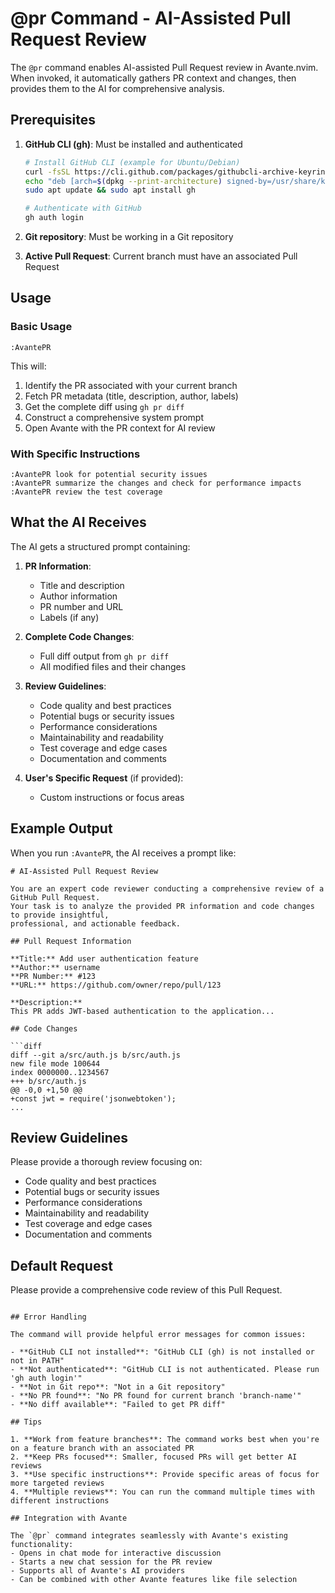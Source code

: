 # @pr Command - AI-Assisted Pull Request Review

The `@pr` command enables AI-assisted Pull Request review in Avante.nvim. When invoked, it automatically gathers PR context and changes, then provides them to the AI for comprehensive analysis.

## Prerequisites

1. **GitHub CLI (gh)**: Must be installed and authenticated
   ```bash
   # Install GitHub CLI (example for Ubuntu/Debian)
   curl -fsSL https://cli.github.com/packages/githubcli-archive-keyring.gpg | sudo dd of=/usr/share/keyrings/githubcli-archive-keyring.gpg
   echo "deb [arch=$(dpkg --print-architecture) signed-by=/usr/share/keyrings/githubcli-archive-keyring.gpg] https://cli.github.com/packages stable main" | sudo tee /etc/apt/sources.list.d/github-cli.list > /dev/null
   sudo apt update && sudo apt install gh
   
   # Authenticate with GitHub
   gh auth login
   ```

2. **Git repository**: Must be working in a Git repository
3. **Active Pull Request**: Current branch must have an associated Pull Request

## Usage

### Basic Usage
```vim
:AvantePR
```

This will:
1. Identify the PR associated with your current branch
2. Fetch PR metadata (title, description, author, labels)
3. Get the complete diff using `gh pr diff`
4. Construct a comprehensive system prompt
5. Open Avante with the PR context for AI review

### With Specific Instructions
```vim
:AvantePR look for potential security issues
:AvantePR summarize the changes and check for performance impacts
:AvantePR review the test coverage
```

## What the AI Receives

The AI gets a structured prompt containing:

1. **PR Information**:
   - Title and description
   - Author information
   - PR number and URL
   - Labels (if any)

2. **Complete Code Changes**:
   - Full diff output from `gh pr diff`
   - All modified files and their changes

3. **Review Guidelines**:
   - Code quality and best practices
   - Potential bugs or security issues
   - Performance considerations
   - Maintainability and readability
   - Test coverage and edge cases
   - Documentation and comments

4. **User's Specific Request** (if provided):
   - Custom instructions or focus areas

## Example Output

When you run `:AvantePR`, the AI receives a prompt like:

```
# AI-Assisted Pull Request Review

You are an expert code reviewer conducting a comprehensive review of a GitHub Pull Request.
Your task is to analyze the provided PR information and code changes to provide insightful,
professional, and actionable feedback.

## Pull Request Information

**Title:** Add user authentication feature
**Author:** username
**PR Number:** #123
**URL:** https://github.com/owner/repo/pull/123

**Description:**
This PR adds JWT-based authentication to the application...

## Code Changes

```diff
diff --git a/src/auth.js b/src/auth.js
new file mode 100644
index 0000000..1234567
+++ b/src/auth.js
@@ -0,0 +1,50 @@
+const jwt = require('jsonwebtoken');
...
```

## Review Guidelines

Please provide a thorough review focusing on:
- Code quality and best practices
- Potential bugs or security issues
- Performance considerations
- Maintainability and readability
- Test coverage and edge cases
- Documentation and comments

## Default Request

Please provide a comprehensive code review of this Pull Request.
```

## Error Handling

The command will provide helpful error messages for common issues:

- **GitHub CLI not installed**: "GitHub CLI (gh) is not installed or not in PATH"
- **Not authenticated**: "GitHub CLI is not authenticated. Please run 'gh auth login'"
- **Not in Git repo**: "Not in a Git repository"
- **No PR found**: "No PR found for current branch 'branch-name'"
- **No diff available**: "Failed to get PR diff"

## Tips

1. **Work from feature branches**: The command works best when you're on a feature branch with an associated PR
2. **Keep PRs focused**: Smaller, focused PRs will get better AI reviews
3. **Use specific instructions**: Provide specific areas of focus for more targeted reviews
4. **Multiple reviews**: You can run the command multiple times with different instructions

## Integration with Avante

The `@pr` command integrates seamlessly with Avante's existing functionality:
- Opens in chat mode for interactive discussion
- Starts a new chat session for the PR review
- Supports all of Avante's AI providers
- Can be combined with other Avante features like file selection